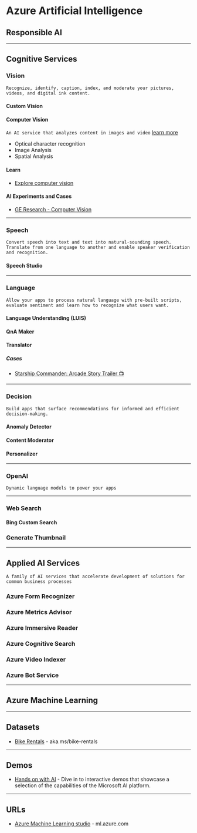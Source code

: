 # Azure Artificial Intelligence

## Responsible AI

-----
## Cognitive Services

### Vision
`Recognize, identify, caption, index, and moderate your pictures, videos, and digital ink content.`
#### Custom Vision
#### Computer Vision
`An AI service that analyzes content in images and video` [learn more](https://docs.microsoft.com/en-us/azure/cognitive-services/computer-vision/)
* Optical character recognition
* Image Analysis
* Spatial Analysis


#### Learn
* [Explore computer vision](https://aka.ms/explore-computer-vision)

#### AI Experiments and Cases
* [GE Research - Computer Vision](https://www.ge.com/research/technology-domains/artificial-intelligence/computer-vision)

-----

### Speech
`Convert speech into text and text into natural-sounding speech. Translate from one language to another and enable speaker verification and recognition.`
#### Speech Studio

-----

### Language
`Allow your apps to process natural language with pre-built scripts, evaluate sentiment and learn how to recognize what users want.`
#### Language Understanding (LUIS)
#### QnA Maker
#### Translator

##### Cases
* [Starship Commander: Arcade Story Trailer :tv:](https://youtu.be/Oq3dnkY4XWg)

-----

### Decision
`Build apps that surface recommendations for informed and efficient decision-making.`
#### Anomaly Detector
#### Content Moderator
#### Personalizer

-----
### OpenAI
`Dynamic language models to power your apps`

-----
### Web Search
#### Bing Custom Search

### Generate Thumbnail

-----

## Applied AI Services
`A family of AI services that accelerate development of solutions for common business processes`
### Azure Form Recognizer
### Azure Metrics Advisor
### Azure Immersive Reader
### Azure Cognitive Search
### Azure Video Indexer
### Azure Bot Service

-----

## Azure Machine Learning

-----
## Datasets
* [Bike Rentals](https://aka.ms/bike-rentals) - aka.ms/bike-rentals


-----
## Demos
* [Hands on with AI](https://aidemos.microsoft.com/) - Dive in to interactive demos that showcase a selection of the capabilities of the Microsoft AI platform.

-----
## URLs
* [Azure Machine Learning studio](https://ml.azure.com/) - ml.azure.com
